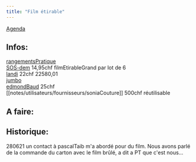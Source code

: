 ```yaml
---
title: "Film étirable"
---
```


[Agenda](notes/AgendaMaJournee.md) 
## Infos:
[rangementsPratique](notes/zones/rangementsPratique.md)\
[SOS-dem](notes/utilisateurs/fournisseurs/SOS-dem.md) 14,95chf  filmEtirableGrand par lot de 6\
[landi](notes/utilisateurs/fournisseurs/landi.md) 22chf 22580,01\
[jumbo](notes/utilisateurs/fournisseurs/jumbo.md)\
[edmondBaud](notes/utilisateurs/fournisseurs/edmondBaud.md) 25chf\
[[notes/utilisateurs/fournisseurs/soniaCouture]] 500chf réutilisable

## A faire: 

## Historique:
280621 un contact à pascalTaib m'a abordé pour du film.  Nous avons parlé de la commande du carton avec le film brûlé, a dit a PT que c'est nous...